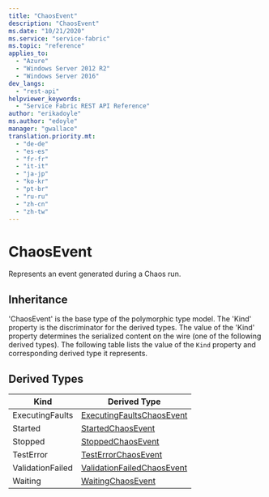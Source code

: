 ```yaml
---
title: "ChaosEvent"
description: "ChaosEvent"
ms.date: "10/21/2020"
ms.service: "service-fabric"
ms.topic: "reference"
applies_to: 
  - "Azure"
  - "Windows Server 2012 R2"
  - "Windows Server 2016"
dev_langs: 
  - "rest-api"
helpviewer_keywords: 
  - "Service Fabric REST API Reference"
author: "erikadoyle"
ms.author: "edoyle"
manager: "gwallace"
translation.priority.mt: 
  - "de-de"
  - "es-es"
  - "fr-fr"
  - "it-it"
  - "ja-jp"
  - "ko-kr"
  - "pt-br"
  - "ru-ru"
  - "zh-cn"
  - "zh-tw"
---
```

# ChaosEvent

Represents an event generated during a Chaos run.
## Inheritance

'ChaosEvent' is the base type of the polymorphic type model. The 'Kind' property is the discriminator for the derived types. 
The value of the 'Kind' property determines the serialized content on the wire (one of the following derived types). 
The following table lists the value of the `Kind` property and corresponding derived type it represents.
## Derived Types

| Kind | Derived Type |
| --- | --- | 
| ExecutingFaults | [ExecutingFaultsChaosEvent](sfclient-model-executingfaultschaosevent.md) |
| Started | [StartedChaosEvent](sfclient-model-startedchaosevent.md) |
| Stopped | [StoppedChaosEvent](sfclient-model-stoppedchaosevent.md) |
| TestError | [TestErrorChaosEvent](sfclient-model-testerrorchaosevent.md) |
| ValidationFailed | [ValidationFailedChaosEvent](sfclient-model-validationfailedchaosevent.md) |
| Waiting | [WaitingChaosEvent](sfclient-model-waitingchaosevent.md) |

